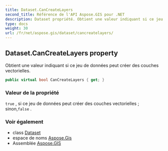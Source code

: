 ```yaml
---
title: Dataset.CanCreateLayers
second_title: Référence de l'API Aspose.GIS pour .NET
description: Dataset propriété. Obtient une valeur indiquant si ce jeu de données peut créer des couches vectorielles.
type: docs
weight: 30
url: /fr/net/aspose.gis/dataset/cancreatelayers/
---
```

## Dataset.CanCreateLayers property

Obtient une valeur indiquant si ce jeu de données peut créer des couches vectorielles.

```csharp
public virtual bool CanCreateLayers { get; }
```

### Valeur de la propriété

`true` , si ce jeu de données peut créer des couches vectorielles ; sinon,`false` .

### Voir également

* class [Dataset](../)
* espace de noms [Aspose.Gis](../../dataset/)
* Assemblée [Aspose.GIS](../../../)


